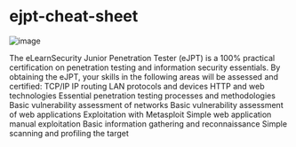 # ejpt-cheat-sheet
![image](https://user-images.githubusercontent.com/112498030/204037344-1d0b543f-9bf1-4419-9590-50fe589f3370.png)

The eLearnSecurity Junior Penetration Tester (eJPT) is a 100% practical certification on penetration testing and information security essentials.
By obtaining the eJPT, your skills in the following areas will be assessed and certified:
TCP/IP
IP routing
LAN protocols and devices
HTTP and web technologies
Essential penetration testing processes and methodologies
Basic vulnerability assessment of networks
Basic vulnerability assessment of web applications
Exploitation with Metasploit
Simple web application manual exploitation
Basic information gathering and reconnaissance
Simple scanning and profiling the target
